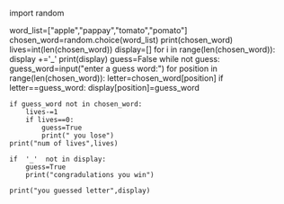 
import random

word_list=["apple","pappay","tomato","pomato"]
chosen_word=random.choice(word_list)
print(chosen_word)
lives=int(len(chosen_word))
display=[]
for i in range(len(chosen_word)):
    display +='_'
print(display)
guess=False
while not guess:
    guess_word=input("enter a guess word:")
    for position in range(len(chosen_word)):
        letter=chosen_word[position]
        if letter==guess_word:
            display[position]=guess_word
            
    if guess_word not in chosen_word:
        lives-=1
        if lives==0:
            guess=True
            print(" you lose")
    print("num of lives",lives)
    
    if  '_'  not in display:
        guess=True
        print("congradulations you win")            
        
    print("you guessed letter",display)
